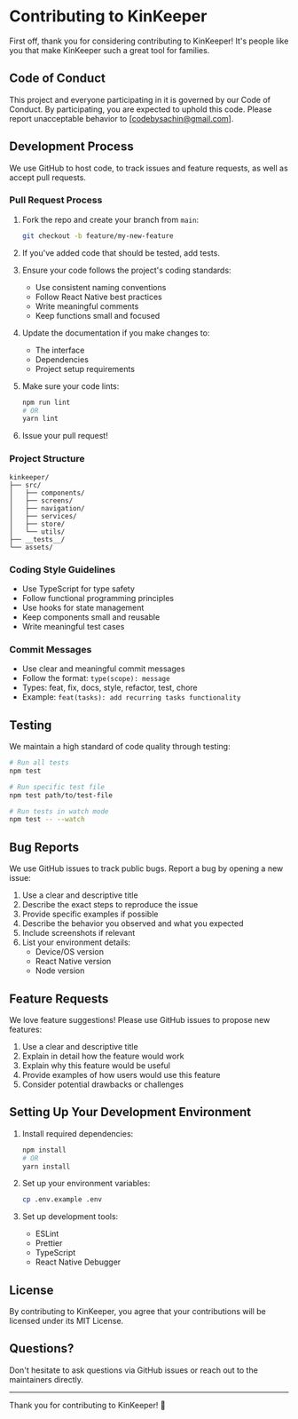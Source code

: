 # Contributing to KinKeeper

First off, thank you for considering contributing to KinKeeper! It's people like you that make KinKeeper such a great tool for families.

## Code of Conduct

This project and everyone participating in it is governed by our Code of Conduct. By participating, you are expected to uphold this code. Please report unacceptable behavior to [codebysachin@gmail.com].

## Development Process

We use GitHub to host code, to track issues and feature requests, as well as accept pull requests.

### Pull Request Process

1. Fork the repo and create your branch from `main`:
   ```bash
   git checkout -b feature/my-new-feature
   ```

2. If you've added code that should be tested, add tests.

3. Ensure your code follows the project's coding standards:
   - Use consistent naming conventions
   - Follow React Native best practices
   - Write meaningful comments
   - Keep functions small and focused

4. Update the documentation if you make changes to:
   - The interface
   - Dependencies
   - Project setup requirements

5. Make sure your code lints:
   ```bash
   npm run lint
   # OR
   yarn lint
   ```

6. Issue your pull request!

### Project Structure
```
kinkeeper/
├── src/
│   ├── components/
│   ├── screens/
│   ├── navigation/
│   ├── services/
│   ├── store/
│   └── utils/
├── __tests__/
└── assets/
```

### Coding Style Guidelines

- Use TypeScript for type safety
- Follow functional programming principles
- Use hooks for state management
- Keep components small and reusable
- Write meaningful test cases

### Commit Messages

- Use clear and meaningful commit messages
- Follow the format: `type(scope): message`
- Types: feat, fix, docs, style, refactor, test, chore
- Example: `feat(tasks): add recurring tasks functionality`

## Testing

We maintain a high standard of code quality through testing:

```bash
# Run all tests
npm test

# Run specific test file
npm test path/to/test-file

# Run tests in watch mode
npm test -- --watch
```

## Bug Reports

We use GitHub issues to track public bugs. Report a bug by opening a new issue:

1. Use a clear and descriptive title
2. Describe the exact steps to reproduce the issue
3. Provide specific examples if possible
4. Describe the behavior you observed and what you expected
5. Include screenshots if relevant
6. List your environment details:
   - Device/OS version
   - React Native version
   - Node version

## Feature Requests

We love feature suggestions! Please use GitHub issues to propose new features:

1. Use a clear and descriptive title
2. Explain in detail how the feature would work
3. Explain why this feature would be useful
4. Provide examples of how users would use this feature
5. Consider potential drawbacks or challenges

## Setting Up Your Development Environment

1. Install required dependencies:
   ```bash
   npm install
   # OR
   yarn install
   ```

2. Set up your environment variables:
   ```bash
   cp .env.example .env
   ```

3. Set up development tools:
   - ESLint
   - Prettier
   - TypeScript
   - React Native Debugger

## License
By contributing to KinKeeper, you agree that your contributions will be licensed under its MIT License.

## Questions?
Don't hesitate to ask questions via GitHub issues or reach out to the maintainers directly.

---

Thank you for contributing to KinKeeper! 🎉
